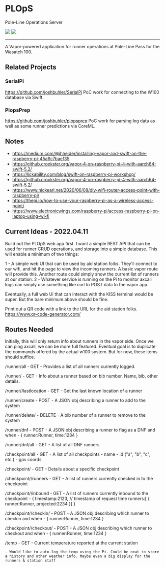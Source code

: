 # PLOpS

Pole-Line Operations Server

![](http://img.shields.io/badge/license-MIT-brightgreen.svg)
![](http://img.shields.io/badge/swift-5.1-brightgreen.svg)

---

A Vapor-powered application for runner operations at Pole-Line Pass for the Wasatch 100.


## Related Projects

### SerialPi
https://github.com/joshbuhler/SerialPi
PoC work for connecting to the W100 database via Swift.

### PlopsPrep
https://github.com/joshbuhler/plopsprep
PoC work for parsing log data as well as some runner predictions via CoreML.



## Notes
* https://medium.com/@jhheider/installing-vapor-and-swift-on-the-raspberry-pi-45a6c7baef35
* https://github.crookster.org/vapor-4-on-raspberry-pi-4-with-aarch64-swift-5.2/
* https://lickability.com/blog/swift-on-raspberry-pi-workshop/
* https://github.crookster.org/vapor-4-on-raspberry-pi-4-with-aarch64-swift-5.2/
* https://www.nickearl.net/2020/06/08/diy-wifi-router-access-point-with-raspberry-pi/
* https://thepi.io/how-to-use-your-raspberry-pi-as-a-wireless-access-point/
* https://www.electronicwings.com/raspberry-pi/access-raspberry-pi-on-laptop-using-wi-fi



## Current Ideas - 2022.04.11

Build out the PLOpS web app first. I want a simple REST API that can be used for runner CRUD operations, and storage into a simple database. This will enable a minimum of two things:

1 - A simple web UI that can be used by aid station folks. They'll connect to our wifi, and hit the page to view the incoming runners. A basic vapor route will provide this. Another route could simply show the current list of runners at our station.
2 - Whatever service is running on the Pi to monitor axcall logs can simply use something like curl to POST data to the vapor app.

Eventually, a full web UI that can interact with the KISS terminal would be super. But the bare minimum above should be fine.


Print out a QR code with a link to the URL for the aid station folks.
https://www.qr-code-generator.com/


## Routes Needed

Initially, this will only return info about runners in the vapor side. Once we can ping axcall, we can be more full featured. Eventual goal is to duplicate the commands offered by the actual w100 system. But for now, these items should suffice.

/runner/all
	- GET
	- Provides a list of all runners currently logged.

/runner/<bib>
	- GET
	- Info about a runner based on bib number. Name, bib, other details.

/runner/<bib>/lastlocation
	- GET
	- Get the last known location of a runner 

/runner/create
	- POST
	- A JSON obj describing a runner to add to the system

/runner/delete/<bib>
	- DELETE
	- A bib number of a runner to remove to the system

/runner/dnf
	- POST
	- A JSON obj describing a runner to flag as a DNF and when
		- { runner:Runner, time:1234 }

/runner/dnf/all
	- GET
	- A list of all DNF runners



/checkpoint/all
	- GET
	- A list of all checkpoints
		- name
		- id ("a", "b", "c", etc.)
		- gps coords

/checkpoint/<id>
	- GET
	- Details about a specific checkpoint

/checkpoint/<id>/runners
	- GET
	- A list of runners currently checked in to the checkpoint

/checkpoint/<id>/inbound
	- GET
	- A list of runners currently inbound to the checkpoint
		- {
			timestamp:2123, // timestamp of request time
			runners:[ { runner:Runner, projected:2234 }]
		}

/checkpoint/<id>/checkin/
	- POST
	- A JSON obj describing which runner to checkin and when
		- { runner:Runner, time:1234 }

/checkpoint/<id>/checkout/
	- POST
	- A JSON obj describing which runner to checkout and when
		- { runner:Runner, time:1234 }

/temp
	- GET
	- Current temperature reported at the current station

	- Would like to auto-log the temp using the Pi. Could be neat to store a history and other weather info. Maybe even a big display for the runners & station staff